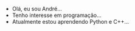 -  Olá, eu sou André...
-  Tenho interesse em programação...
-  Atualmente estou aprendendo Python e C++...

